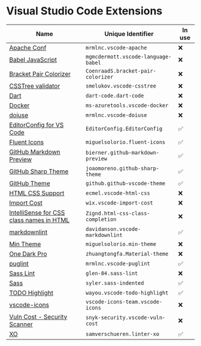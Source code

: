 # Visual Studio Code Extensions

| Name | Unique Identifier | In use |
|------|-------------------|--------|
| [Apache Conf](https://marketplace.visualstudio.com/items?itemName=mrmlnc.vscode-apache) | `mrmlnc.vscode-apache` | ❌ |
| [Babel JavaScript](https://marketplace.visualstudio.com/items?itemName=mgmcdermott.vscode-language-babel) | `mgmcdermott.vscode-language-babel` | ❌ |
| [Bracket Pair Colorizer](https://marketplace.visualstudio.com/items?itemName=CoenraadS.bracket-pair-colorizer) | `CoenraadS.bracket-pair-colorizer` | ❌ |
| [CSSTree validator](https://marketplace.visualstudio.com/items?itemName=smelukov.vscode-csstree) | `smelukov.vscode-csstree` | ❌ |
| [Dart](https://marketplace.visualstudio.com/items?itemName=Dart-Code.dart-code) | `dart-code.dart-code` | ❌ |
| [Docker](https://marketplace.visualstudio.com/items?itemName=ms-azuretools.vscode-docker) | `ms-azuretools.vscode-docker` | ❌ |
| [doiuse](https://marketplace.visualstudio.com/items?itemName=mrmlnc.vscode-doiuse) | `mrmlnc.vscode-doiuse` | ❌ |
| [EditorConfig for VS Code](https://marketplace.visualstudio.com/items?itemName=EditorConfig.EditorConfig) | `EditorConfig.EditorConfig` | ✅ |
| [Fluent Icons](https://marketplace.visualstudio.com/items?itemName=miguelsolorio.fluent-icons) | `miguelsolorio.fluent-icons` | ✅ |
| [GitHub Markdown Preview](https://marketplace.visualstudio.com/items?itemName=bierner.github-markdown-preview) | `bierner.github-markdown-preview` | ✅ |
| [GitHub Sharp Theme](https://marketplace.visualstudio.com/items?itemName=joaomoreno.github-sharp-theme) | `joaomoreno.github-sharp-theme` | ✅ |
| [GitHub Theme](https://marketplace.visualstudio.com/items?itemName=GitHub.github-vscode-theme) | `github.github-vscode-theme` | ✅ |
| [HTML CSS Support](https://marketplace.visualstudio.com/items?itemName=ecmel.vscode-html-css) | `ecmel.vscode-html-css` | ❌ |
| [Import Cost](https://marketplace.visualstudio.com/items?itemName=wix.vscode-import-cost) | `wix.vscode-import-cost` | ❌ |
| [IntelliSense for CSS class names in HTML](https://marketplace.visualstudio.com/items?itemName=Zignd.html-css-class-completion) | `Zignd.html-css-class-completion` | ❌ |
| [markdownlint](https://marketplace.visualstudio.com/items?itemName=DavidAnson.vscode-markdownlint) | `davidanson.vscode-markdownlint` | ✅ |
| [Min Theme](https://marketplace.visualstudio.com/items?itemName=miguelsolorio.min-theme) | `miguelsolorio.min-theme` | ❌ |
| [One Dark Pro](https://marketplace.visualstudio.com/items?itemName=zhuangtongfa.Material-theme) | `zhuangtongfa.Material-theme` | ❌ |
| [puglint](https://marketplace.visualstudio.com/items?itemName=mrmlnc.vscode-puglint) | `mrmlnc.vscode-puglint` | ✅ |
| [Sass Lint](https://marketplace.visualstudio.com/items?itemName=glen-84.sass-lint) | `glen-84.sass-lint` | ❌ |
| [Sass](https://marketplace.visualstudio.com/items?itemName=Syler.sass-indented) | `syler.sass-indented` | ✅ |
| [TODO Highlight](https://marketplace.visualstudio.com/items?itemName=wayou.vscode-todo-highlight) | `wayou.vscode-todo-highlight` | ✅ |
| [vscode-icons](https://marketplace.visualstudio.com/items?itemName=vscode-icons-team.vscode-icons) | `vscode-icons-team.vscode-icons` | ❌ |
| [Vuln Cost - Security Scanner](https://marketplace.visualstudio.com/items?itemName=snyk-security.vscode-vuln-cost) | `snyk-security.vscode-vuln-cost` | ❌ |
| [XO](https://marketplace.visualstudio.com/items?itemName=samverschueren.linter-xo) | `samverschueren.linter-xo` | ✅ |
